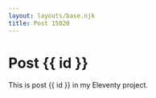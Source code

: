 ```yaml
---
layout: layouts/base.njk
title: Post 15020
---
```


# Post {{ id }}

This is post {{ id }} in my Eleventy project.

